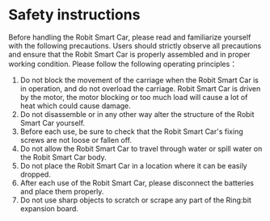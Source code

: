 ﻿# Safety instructions

Before handling the Robit Smart Car, please read and familiarize yourself with the following precautions. Users should strictly observe all precautions and ensure that the Robit Smart Car is properly assembled and in proper working condition.
Please follow the following operating principles：

1. Do not block the movement of the carriage when the Robit Smart Car is in operation, and do not overload the carriage. Robit Smart Car is driven by the motor, the motor blocking or too much load will cause a lot of heat which could cause damage.
2. Do not disassemble or in any other way alter the structure of the Robit Smart Car yourself.
3. Before each use, be sure to check that the Robit Smart Car's fixing screws are not loose or fallen off.
4. Do not allow the Robit Smart Car to travel through water or spill water on the Robit Smart Car body.
5. Do not place the Robit Smart Car in a location where it can be easily dropped.
6. After each use of the Robit Smart Car, please disconnect the batteries and place them properly.
7. Do not use sharp objects to scratch or scrape any part of the Ring:bit expansion board.
